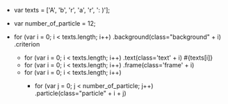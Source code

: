 - var texts = ['A', 'b', 'r', 'a', 'r', ': )'];
- var number_of_particle = 12;

- for (var i = 0; i < texts.length; i++)
  .background(class="background" + i)
.criterion
  - for (var i = 0; i < texts.length; i++)
    .text(class='text' + i) #{texts[i]}
  - for (var i = 0; i < texts.length; i++)
    .frame(class='frame' + i)
  - for (var i = 0; i < texts.length; i++)
    - for (var j = 0; j < number_of_particle; j++)
      .particle(class="particle" + i + j)
      
      <style> @import url('https://fonts.googleapis.com/css2?family=Montserrat:wght@500&display=swap');

/**
* get random number.
* @param {number} min - min number.
* @param {number} max - max number.
*/

random(min,max)
  return floor(math(0, 'random') * (max - min + 1) + min)

/*
* variable
*/

_number_of_text = 8;
_number_of_particle = 12;
_mult_num_text = 360 / _number_of_text;
_mult_num_particle = 360 / _number_of_particle;
_width = 40;
_height = 40;

html, body
  height: 100vh;
  width: 100vw;
  
body
  font-family: 'Montserrat', sans-serif;
  background: #FFF;
  position: relative;
  overflow: hidden;
  font-size: 100%;
  text-align: center;

.criterion
  font-size: 1.6rem;
  position: absolute;
  top: 50%;
  left: 50%;
  height: 0;
  width: 0;
  transform: translate(-(_width / 2)px, -(_height / 2)px);

/*
* background
*/

.background
  position: absolute;
  top: 0;
  height: 100vh;
  width: 0;
  animation: background-animation 2s ease-in-out 4s 1 normal forwards;
for i in (0.._number_of_text)
  .background{i}
    left: 12.5% * i;
    height: 100vh;
    background-color: hsl(i * _mult_num_text, 80%, 60%);
    
@keyframes background-animation
  0%
    width: 0;
  50%
    width: 12.5%;
    opacity: 1;
  100%
    opacity: 0;
    width: 25%;
      
/*
* text
*/

.text
  position: absolute;
  width: _width px;
  line-height: _height px;
  opacity: 0;
  overflow: hidden;
  &::after
    z-index: -1;
    content: '';
    display: inline-block;
    position: absolute;
    top: 0;
    left: 0;
    width: 0;
    height: _height px;

for i in (0.._number_of_text)
  .text{i}
    left: -(_number_of_text / 2 - i) * _width + (_width / 2) px;
    top: 0;
    animation: text-animation + i 1s ease-in-out 1s + (i * 200)ms 1 normal forwards,
               text2-animation + i 2s ease-in-out 5s 1 normal forwards;
    &::after
      animation: text-after-animation + i 2s ease-in-out 3s 1 normal forwards;
      
for i in (0.._number_of_text)
  @keyframes text-animation{i}
    0%
      transform: scale(0, 0);
      opacity: 0;
    50%
      transform: scale(3, 3);
    100%
      transform: scale(1, 1);
      opacity: 1;
      
for i in (0.._number_of_text)
  @keyframes text-after-animation{i}
    0%
      width: 0px;
      background-color: hsl(i * _mult_num_text, 80%, 60%);
      opacity: 1;
    50%
      width: _width px;
      opacity: 1;
    100%
      left: _width px;
      opacity: 0;
      
for i in (0.._number_of_text)
  @keyframes text2-animation{i}
    if i != _number_of_text - 1
      0%
        left: -(_number_of_text / 2 - i) * _width + (_width / 2) px;
        opacity: 1;
      50%
        left: -(_number_of_text / 2 - i - 1) * _width + (_width / 2) px;
        opacity: 0;
      100%
        left: -(_number_of_text / 2 - i - 1) * _width + (_width / 2) px;
        opacity: 0;
    else
      0%
        left: -(_number_of_text / 2 - i) * _width + (_width / 2) px;
        opacity: 1;
        top: 0;
        transform: scale(1, 1);
      50%
        left: -(_number_of_text / 2 - i - 1) * _width + (_width / 2) px;
        opacity: 1;
        transform: scale(1, 1);
      65%
        top: 0;
        transform: scale(1, 1);
      70%
        transform: scale(3, 3) rotate(90deg);
        top: -30px;
      75%
        left: -(_number_of_text / 2 - i - 1) * _width + (_width / 2) px;
        top: 0;
        opacity: 1;
        transform: scale(2, 2) rotate(90deg);
      85%
        left: -(_number_of_text / 2 - i - 1) * _width + (_width / 2) px;
      100%
        left: 1000px;
        opacity: 0;
        transform: scale(2, 2) rotate(90deg);
        
/*
* frame
*/
      
.frame
  position: absolute;
  width: _width px;
  height: _height px;
  border-radius: 50%;
  opacity: 0;
  
for i in (0.._number_of_text)
  .frame{i}
    left: -(_number_of_text / 2 - i) * _width + (_width / 2) px;
    top: 0;
    animation: frame-animation + i 1s ease-in-out (i * 200)ms 1 normal forwards;
    background-color: hsl(i * _mult_num_text, 80%, 60%);
    
for i in (0.._number_of_text)
   @keyframes frame-animation{i}
     0%
       transform: translateY(-1000px);
       opacity: 1;
     50%
       opacity: 0.8; 
     100%
       transform: translateY(0);
       opacity: 0;

/*
* particle
*/

.particle
  position: absolute;
  width: _width px;
  height: _height px;
  border-radius: 50%;
  
for i in (0.._number_of_text)
  for j in (0.._number_of_particle)
    .particle{i}{j}
      left: -(_number_of_text / 2 - i) * _width + (_width / 2) px;
      opacity: 0;
      background-color: hsl(i * _mult_num_text, 80%, 60%);
      animation: particle-animation + i + j 1s ease-in-out 1s + (i * 200)ms 1 normal forwards;
      
for i in (0.._number_of_text)
  for j in (0.._number_of_particle)
    @keyframes particle-animation{i}{j}
      0%
        left: -(_number_of_text / 2 - i) * _width + (_width / 2) px;
        top: 0;
        opacity: 0;
        transform: scale(1, 1);
      100%
        left: -(_number_of_text / 2 - i) * _width + (_width / 2) + cos(j * _mult_num_particle deg) * 100 px;
        top: sin(j * _mult_num_particle deg) * 100 px;
        opacity: 1;
        transform: scale(0, 0);</style>
